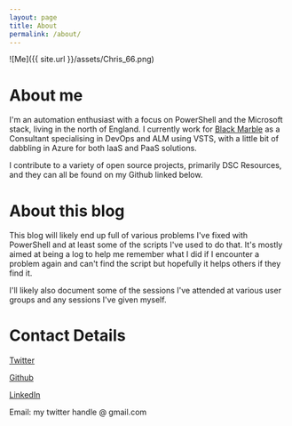 ```yaml
---
layout: page
title: About
permalink: /about/
---
```


![Me]({{ site.url }}/assets/Chris_66.png)

# About me #

I'm an automation enthusiast with a focus on PowerShell and the Microsoft stack, living in the north of England. I currently work for [Black Marble](https://www.blackmarble.com) as a Consultant specialising in DevOps and ALM using VSTS, with a little bit of dabbling in Azure for both IaaS and PaaS solutions.

I contribute to a variety of open source projects, primarily DSC Resources, and they can all be found on my Github linked below.
# About this blog #

This blog will likely end up full of various problems I've fixed with PowerShell and at least some of the scripts I've used to do that. It's mostly aimed at being a log to help me remember what I did if I encounter a problem again and can't find the script but hopefully it helps others if they find it.

I'll likely also document some of the sessions I've attended at various user groups and any sessions I've given myself.

# Contact Details #

[Twitter](https://twitter.com/HalbaradKenafin)

[Github](https://github.com/ChrisLGardner)

[LinkedIn](https://www.linkedin.com/in/chris-gardner-7b907681/)

Email: my twitter handle @ gmail.com
